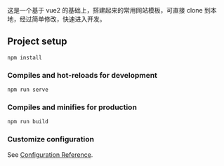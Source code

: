 这是一个基于 vue2 的基础上，搭建起来的常用网站模板，可直接 clone 到本地，经过简单修改，快速进入开发。

## Project setup

```
npm install
```

### Compiles and hot-reloads for development

```
npm run serve
```

### Compiles and minifies for production

```
npm run build
```

### Customize configuration

See [Configuration Reference](https://cli.vuejs.org/config/).